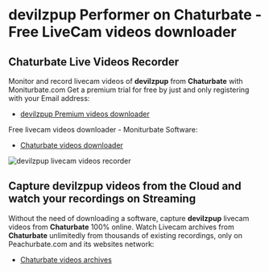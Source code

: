 # devilzpup Performer on Chaturbate - Free LiveCam videos downloader

## Chaturbate Live Videos Recorder

Monitor and record livecam videos of **devilzpup** from **Chaturbate** with Moniturbate.com
Get a premium trial for free by just and only registering with your Email address:
* [devilzpup Premium videos downloader](https://moniturbate.com/request-demo-licence-key.html)

Free livecam videos downloader - Moniturbate Software:
* [Chaturbate videos downloader](https://moniturbate.com/moniturbate-download-software.html)

![devilzpup livecam videos recorder](https://peachurnet.com/templates/moniturbate-software.png)


## Capture devilzpup videos from the Cloud and watch your recordings on Streaming

Without the need of downloading a software, capture **devilzpup** livecam videos from **Chaturbate** 100% online.
Watch Livecam archives from **Chaturbate** unlimitedly from thousands of existing recordings, only on Peachurbate.com and its websites network:
* [Chaturbate videos archives](https://peachurnet.com/)